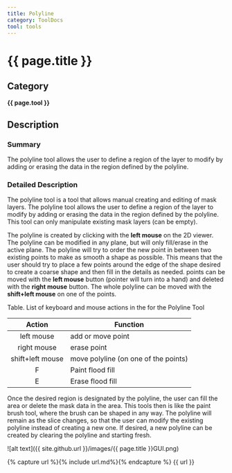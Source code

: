 ```yaml
---
title: Polyline
category: ToolDocs 
tool: tools
---
```


# {{ page.title }} 

## Category

**{{ page.tool }}**

## Description

### Summary

The polyline tool allows the user to define a region of the layer to modify by adding or erasing the data in the region defined by the polyline.

### Detailed Description

The polyline tool is a tool that allows manual creating and editing of mask layers. The polyline tool allows the user to define a region of the layer to modify by adding or erasing the data in the region defined by the polyline. This tool can only manipulate existing mask layers (can be empty).

The polyline is created by clicking with the **left mouse** on the 2D viewer. The polyline can be modified in any plane, but will only fill/erase in the active plane. The polyline will try to order the new point in between two existing points to make as smooth a shape as possible. This means that the user should try to place a few points around the edge of the shape desired to create a coarse shape and then fill in the details as needed. points can be moved with the **left mouse** button (pointer will turn into a hand) and deleted with the **right mouse** button. The whole polyline can be moved with the **shift+left mouse** on one of the points.

Table. List of keyboard and mouse actions in the for the Polyline Tool

| Action               | Function                             |
| :------------------: | ------------------------------------ |
| left mouse           | add or move point                    |
| right mouse          | erase point                          |
| shift+left mouse     | move polyline (on one of the points) |
| F                    | Paint flood fill                     | 
| E                    | Erase flood fill                     |

Once the desired region is designated by the polyline, the user can fill the area or delete the mask data in the area. This tools then is like the paint brush tool, where the brush can be shaped in any way. The polyline will remain as the slice changes, so that the user can modify the existing polyline instead of creating a new one. If desired, a new polyline can be created by clearing the polyline and starting fresh.

![alt text]({{ site.github.url }}/images/{{ page.title }}GUI.png)

{% capture url %}{% include url.md%}{% endcapture %}
{{ url }}
